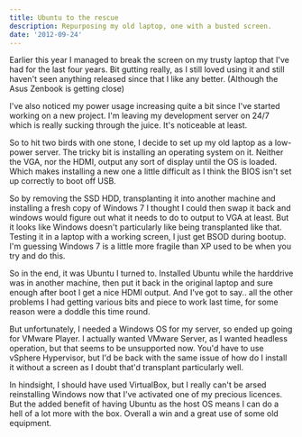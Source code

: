 ```yaml
---
title: Ubuntu to the rescue
description: Repurposing my old laptop, one with a busted screen.
date: '2012-09-24'
---
```


Earlier this year I managed to break the screen on my trusty laptop that I've had for the last four years. Bit gutting really, as I still loved using it and still haven't seen anything released since that I like any better. (Although the Asus Zenbook is getting close)

I've also noticed my power usage increasing quite a bit since I've started working on a new project. I'm leaving my development server on 24/7 which is really sucking through the juice. It's noticeable at least.

So to hit two birds with one stone, I decide to set up my old laptop as a low-power server. The tricky bit is installing an operating system on it. Neither the VGA, nor the HDMI, output any sort of display until the OS is loaded. Which makes installing a new one a little difficult as I think the BIOS isn't set up correctly to boot off USB.

So by removing the SSD HDD, transplanting it into another machine and installing a fresh copy of Windows 7 I thought I could then swap it back and windows would figure out what it needs to do to output to VGA at least. But it looks like Windows doesn't particularly like being transplanted like that. Testing it in a laptop with a working screen, I just get BSOD during bootup. I'm guessing Windows 7 is a little more fragile than XP used to be when you try and do this.

So in the end, it was Ubuntu I turned to. Installed Ubuntu while the harddrive was in another machine, then put it back in the original laptop and sure enough after boot I get a nice HDMI output. And I've got to say.. all the other problems I had getting various bits and piece to work last time, for some reason were a doddle this time round.

But unfortunately, I needed a Windows OS for my server, so ended up going for VMware Player. I actually wanted VMware Server, as I wanted headless operation, but that seems to be unsupported now. You'd have to use vSphere Hypervisor, but I'd be back with the same issue of how do I install it without a screen as I doubt that'd transplant particularly well.

In hindsight, I should have used VirtualBox, but I really can't be arsed reinstalling Windows now that I've activated one of my precious licences. But the added benefit of having Ubuntu as the host OS means I can do a hell of a lot more with the box. Overall a win and a great use of some old equipment.
